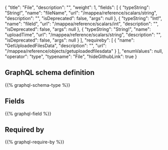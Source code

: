 {
  "title": "File",
  "description": "",
  "weight": 1,
  "fields": [
    {
      "typeString": "String!",
      "name": "fileName",
      "url": "/mappea/reference/scalars/string",
      "description": "",
      "isDeprecated": false,
      "args": null
    },
    {
      "typeString": "Int!",
      "name": "fileId",
      "url": "/mappea/reference/scalars/int",
      "description": "",
      "isDeprecated": false,
      "args": null
    },
    {
      "typeString": "String!",
      "name": "uploadTime",
      "url": "/mappea/reference/scalars/string",
      "description": "",
      "isDeprecated": false,
      "args": null
    }
  ],
  "requireby": [
    {
      "name": "GetUploadedFilesData",
      "description": "",
      "url": "/mappea/reference/objects/getuploadedfilesdata"
    }
  ],
  "enumValues": null,
  "operator": "type",
  "typename": "File",
  "hideGithubLink": true
}
## GraphQL schema definition

{{% graphql-schema-type %}}

## Fields

{{% graphql-field %}}

## Required by

{{% graphql-require-by %}}
